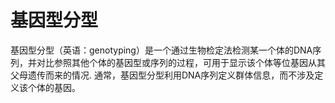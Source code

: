 # 基因型分型

基因型分型（英语：genotyping）是一个通过生物检定法检测某一个体的DNA序列，并对比参照其他个体的基因型或序列的过程，可用于显示该个体等位基因从其父母遗传而来的情况. 通常，基因型分型利用DNA序列定义群体信息，而不涉及定义该个体的基因。